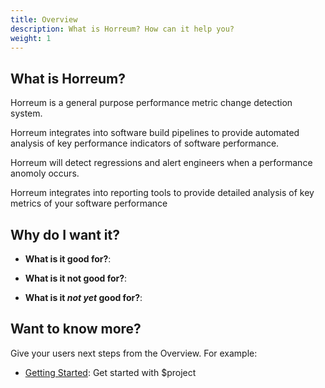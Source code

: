 ```yaml
---
title: Overview
description: What is Horreum? How can it help you?
weight: 1
---
```


## What is Horreum?

Horreum is a general purpose performance metric change detection system.

Horreum integrates into software build pipelines to provide automated analysis of key performance indicators of software performance.

Horreum will detect regressions and alert engineers when a performance anomoly occurs.

Horreum integrates into reporting tools to provide detailed analysis of key metrics of your software performance

## Why do I want it?

* **What is it good for?**: 

* **What is it not good for?**: 

* **What is it *not yet* good for?**: 

## Want to know more?

Give your users next steps from the Overview. For example:

* [Getting Started](/docs/tutorials/get-started/): Get started with $project

